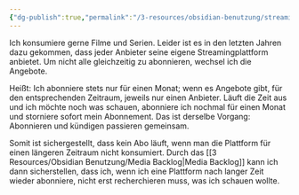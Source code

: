 ```yaml
---
{"dg-publish":true,"permalink":"/3-resources/obsidian-benutzung/streaminganbieter-hopping/","created":"2024-06-23T19:53:54.740+02:00","updated":"2024-04-22T07:46:22.327+02:00"}
---
```



Ich konsumiere gerne Filme und Serien. Leider ist es in den letzten Jahren dazu gekommen, dass jeder Anbieter seine eigene Streamingplattform anbietet. Um nicht alle gleichzeitig zu abonnieren, wechsel ich die Angebote.

Heißt: Ich abonniere stets nur für einen Monat; wenn es Angebote gibt, für den entsprechenden Zeitraum, jeweils nur einen Anbieter. Läuft die Zeit aus und ich möchte noch was schauen, abonniere ich nochmal für einen Monat und storniere sofort mein Abonnement. Das ist derselbe Vorgang: Abonnieren und kündigen passieren gemeinsam.

Somit ist sichergestellt, dass kein Abo läuft, wenn man die Plattform für einen längeren Zeitraum nicht konsumiert. Durch das [[3 Resources/Obsidian Benutzung/Media Backlog\|Media Backlog]] kann ich dann sicherstellen, dass ich, wenn ich eine Plattform nach langer Zeit wieder abonniere, nicht erst recherchieren muss, was ich schauen wollte.
